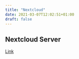 ```yaml
---
title: "Nextcloud"
date: 2021-03-07T12:02:51+01:00
draft: false
---
```


## Nextcloud Server

[Link](https://lxcloud.derchef.site)

